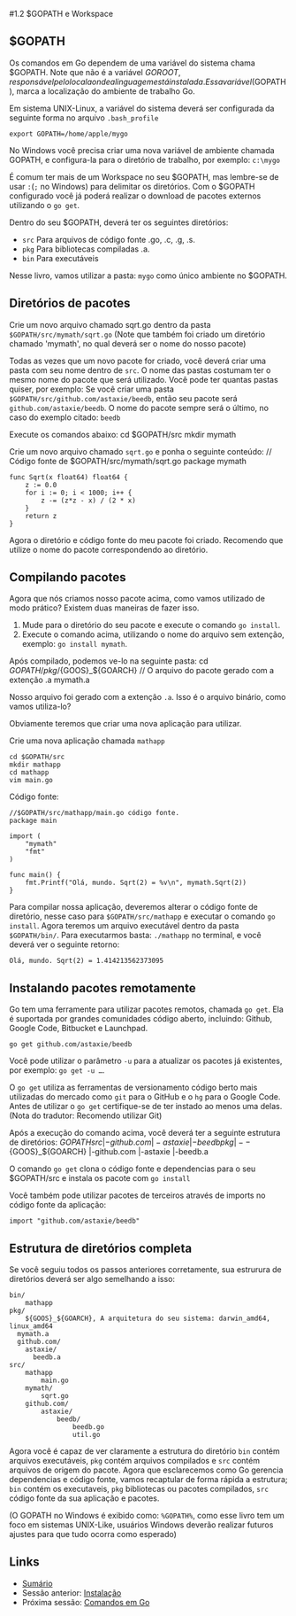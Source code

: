 #1.2 $GOPATH e Workspace

## $GOPATH

Os comandos em Go dependem de uma variável do sistema chama $GOPATH. Note que não é a variável $GOROOT, responsável pelo local aonde a linguagem está instalada.
Essa variável($GOPATH), marca a localização do ambiente de trabalho Go.

Em sistema UNIX-Linux, a variável do sistema deverá ser configurada da seguinte forma no arquivo `.bash_profile`

	export GOPATH=/home/apple/mygo
	
No Windows você precisa criar uma nova variável de ambiente chamada GOPATH, e configura-la para o diretório de trabalho, por exemplo: `c:\mygo`

É comum ter mais de um Workspace no seu $GOPATH, mas lembre-se de usar `:`(`;` no Windows) para delimitar os diretórios. Com o $GOPATH configurado você já poderá realizar o download de pacotes externos utilizando o `go get`.

Dentro do seu $GOPATH, deverá ter os seguintes diretórios:

- `src` Para arquivos de código fonte .go, .c, .g, .s.
- `pkg` Para bibliotecas compiladas .a.
- `bin` Para executáveis

Nesse livro, vamos utilizar a pasta: `mygo` como único ambiente no $GOPATH.

## Diretórios de pacotes
Crie um novo arquivo chamado sqrt.go dentro da pasta `$GOPATH/src/mymath/sqrt.go` (Note que também foi criado um diretório chamado 'mymath', no qual deverá ser o nome do nosso pacote)

Todas as vezes que um novo pacote for criado, você deverá criar uma pasta com seu nome dentro de `src`. O nome das pastas costumam ter o mesmo nome do pacote que será utilizado. Você pode ter quantas pastas quiser, por exemplo: Se você criar uma pasta `$GOPATH/src/github.com/astaxie/beedb`, então seu pacote será `github.com/astaxie/beedb`. O nome do pacote sempre será o último, no caso do exemplo citado: `beedb`

Execute os comandos abaixo:
	cd $GOPATH/src
	mkdir mymath
	
Crie um novo arquivo chamado `sqrt.go` e ponha o seguinte conteúdo:
	// Código fonte de $GOPATH/src/mymath/sqrt.go
	package mymath
	
	func Sqrt(x float64) float64 {
		z := 0.0
		for i := 0; i < 1000; i++ {
			z -= (z*z - x) / (2 * x)
		}
		return z
	}
	
Agora o diretório e código fonte do meu pacote foi criado. Recomendo que utilize o nome do pacote correspondendo ao diretório.

## Compilando pacotes

Agora que nós criamos nosso pacote acima, como vamos utilizado de modo prático? Existem duas maneiras de fazer isso.

1. Mude para o diretório do seu pacote e execute o comando `go install`.
2. Execute o comando acima, utilizando o nome do arquivo sem extenção, exemplo: `go install mymath`. 

Após compilado, podemos ve-lo na seguinte pasta:
	cd $GOPATH/pkg/${GOOS}_${GOARCH}
	// O arquivo do pacote gerado com a extenção .a
	mymath.a
	
Nosso arquivo foi gerado com a extenção `.a`. Isso é o arquivo binário, como vamos utiliza-lo?

Obviamente teremos que criar uma nova aplicação para utilizar.

Crie uma nova aplicação chamada `mathapp`

	cd $GOPATH/src
	mkdir mathapp
	cd mathapp
	vim main.go
	
Código fonte:

	//$GOPATH/src/mathapp/main.go código fonte.
	package main
	
	import (
		"mymath"
		"fmt"
	)
	
	func main() {
		fmt.Printf("Olá, mundo. Sqrt(2) = %v\n", mymath.Sqrt(2))
	}
	
Para compilar nossa aplicação, deveremos alterar o código fonte de diretório, nesse caso para `$GOPATH/src/mathapp` e executar o comando `go install`. Agora teremos um arquivo executável dentro da pasta `$GOPATH/bin/`. Para executarmos basta: `./mathapp` no terminal, e você deverá ver o seguinte retorno:

	Olá, mundo. Sqrt(2) = 1.414213562373095
	
## Instalando pacotes remotamente

Go tem uma ferramente para utilizar pacotes remotos, chamada `go get`. Ela é suportada por grandes comunidades código aberto, incluindo: Github, Google Code, Bitbucket e Launchpad.

	go get github.com/astaxie/beedb
	
Você pode utilizar o parâmetro `-u` para a atualizar os pacotes já existentes, por exemplo: `go get -u …`. 

O `go get` utiliza as ferramentas de versionamento código berto mais utilizadas do mercado como `git` para o GitHub e o `hg` para o Google Code.
Antes de utilizar o `go get` certifique-se de ter instado ao menos uma delas. (Nota do tradutor: Recomendo utilizar Git)

Após a execução do comando acima, você deverá ter a seguinte estrutura de diretórios:
	$GOPATH
		src
		 |-github.com
		 	 |-astaxie
		 	 	 |-beedb
		pkg
		 |--${GOOS}_${GOARCH}
		 	 |-github.com
		 	 	 |-astaxie
		 	 	 	 |-beedb.a
		 	 	 	 
O comando `go get` clona o código fonte e dependencias para o seu $GOPATH/src e instala os pacote com `go install`

Você também pode utilizar pacotes de terceiros através de imports no código fonte da aplicação:

	import "github.com/astaxie/beedb"
	
## Estrutura de diretórios completa

Se você seguiu todos os passos anteriores corretamente, sua estrurura de diretórios deverá ser algo semelhando a isso:

	bin/
		mathapp
	pkg/
		${GOOS}_${GOARCH}, A arquitetura do seu sistema: darwin_amd64, linux_amd64
      mymath.a
      github.com/
        astaxie/
          beedb.a
	src/
		mathapp
			main.go
		mymath/
			sqrt.go
		github.com/
			astaxie/
				beedb/
					beedb.go
					util.go
					
Agora você é capaz de ver claramente a estrutura do diretório `bin` contém arquivos executáveis, `pkg` contém arquivos compilados e `src` contém arquivos de origem do pacote.
Agora que esclarecemos como Go gerencia dependencias e código fonte, vamos recaptular de forma rápida a estrutura; `bin` contém os executaveis, `pkg` bibliotecas ou pacotes compilados, `src` código fonte da sua aplicação e pacotes.

(O GOPATH no Windows é exibido como: `%GOPATH%`, como esse livro tem um foco em sistemas UNIX-Like, usuários Windows deverão realizar futuros ajustes para que tudo ocorra como esperado)

## Links

- [Sumário](preface.md)
- Sessão anterior: [Instalação](01.1.md)
- Próxima sessão: [Comandos em Go](01.3.md)
